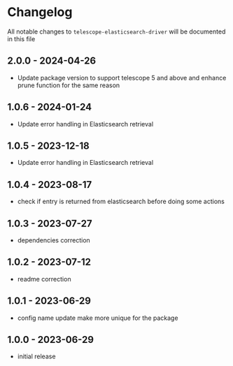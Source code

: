 # Changelog

All notable changes to `telescope-elasticsearch-driver` will be documented in this file

## 2.0.0 - 2024-04-26

- Update package version to support telescope 5 and above and enhance prune function for the same reason

## 1.0.6 - 2024-01-24

- Update error handling in Elasticsearch retrieval

## 1.0.5 - 2023-12-18

- Update error handling in Elasticsearch retrieval

## 1.0.4 - 2023-08-17

- check if entry is returned from elasticsearch before doing some actions

## 1.0.3 - 2023-07-27

- dependencies correction

## 1.0.2 - 2023-07-12

- readme correction

## 1.0.1 - 2023-06-29

- config name update make more unique for the package

## 1.0.0 - 2023-06-29

- initial release